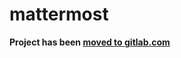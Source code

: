 # mattermost

**Project has been
[moved to gitlab.com](https://gitlab.com/harbottle/puppet-mattermost)**
